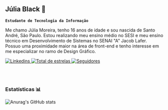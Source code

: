 ## Júlia Black 🤘

**`Estudante de Tecnologia da Informação`**

Me chamo Júlia Moreira, tenho 16 anos de idade e sou nascida de Santo André, São Paulo. Estou realizando meu ensino médio no SESI e meu ensino técnico em Desenvolvimento de Sistemas no SENAI "A" Jacob Lafer. Possuo uma proximidade maior na área de front-end e tenho interesse em me especializar no ramo de Design Gráfico.

<p align="left">
   <a href="https://www.linkedin.com/in/j%C3%BAlia-souza-moreira-428736352/">
        <img 
            alt="Linkedins" 
            title="Linkedin" 
            src="https://custom-icon-badges.demolab.com/badge/-Meu%20Linkedin-blue?style=for-the-badge&logoColor=white&logo=repo"
        />
    </a> 
    <a href="https://github.com/juliaaszm?tab=repositoriess&sort=stargazers">
        <img 
            alt="Total de estrelas" 
            title="Total de estrelas GitHub" 
            src="https://custom-icon-badges.demolab.com/github/stars/juliaaszm?color=55960c&style=for-the-badge&labelColor=488207&logo=star&label=estrelas"
        />
    </a>
    <a href="https://github.com/rjuliaaszm?tab=followers">
        <img 
            alt="Seguidores" 
            title="Me siga no GitHub!!" 
            src="https://custom-icon-badges.demolab.com/github/followers/juliaaszm?color=d33f49&labelColor=d33f49&style=for-the-badge&logo=github&label=Seguidores&logoColor=white"
        />
    </a>
</p>

<br/>
<br/>

### Estatísticas 📊

![Anurag's GitHub stats](https://github-readme-stats.vercel.app/api?username=juliaaszm&show_icons=true&theme=radical%include_all_commits=true)
